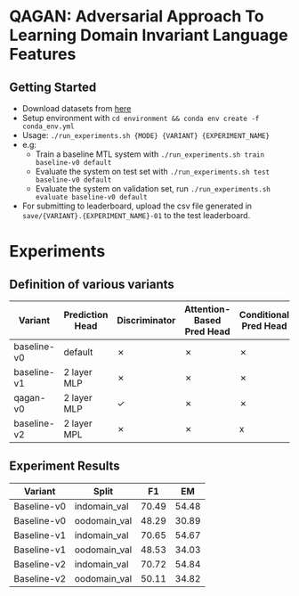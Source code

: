 # QAGAN: Adversarial Approach To Learning Domain Invariant Language Features

## Getting Started
- Download datasets from [here](https://drive.google.com/file/d/1Fv2d30hY-2niU7t61ktnMsi_HUXS6-Qx/view?usp=sharing)
- Setup environment with `cd environment && conda env create -f conda_env.yml`
- Usage: `./run_experiments.sh {MODE} {VARIANT} {EXPERIMENT_NAME}`
- e.g:
    - Train a baseline MTL system with `./run_experiments.sh train baseline-v0 default`
    - Evaluate the system on test set with `./run_experiments.sh test baseline-v0 default`
    - Evaluate the system on validation set, run `./run_experiments.sh evaluate baseline-v0 default`
- For submitting to leaderboard, upload the csv file generated in `save/{VARIANT}.{EXPERIMENT_NAME}-01` to the test leaderboard.

# Experiments

## Definition of various variants
| Variant     | Prediction Head | Discriminator | Attention-Based Pred Head | Conditional Pred Head | Embedding Dist Reg | Include OOD in train |
| ----------- | --------------- | ------------- | ------------------------- | --------------------- | ------------------ | ------------------   |
| baseline-v0 | default         | ✗             | ✗                         | ✗                     |  ✗                 |   ✗ 
| baseline-v1 | 2 layer MLP     | ✗             | ✗                         | ✗                     |  ✗                 |   ✗ 
| qagan-v0    | 2 layer MLP     | ✓             | ✗                         | ✗                     |  ✗                 |   ✗ 
| baseline-v2 | 2 layer MPL     | ✗             | ✗                         | x                     |  x                 |   ✓ 
## Experiment Results
| Variant     | Split           | F1          | EM          |  
| ----------- | --------------- | ----------- | ----------- |
| Baseline-v0 | indomain_val    | 70.49       | 54.48       |
| Baseline-v0 | oodomain_val    | 48.29       | 30.89       |
| Baseline-v1 | indomain_val    | 70.65       | 54.67       |
| Baseline-v1 | oodomain_val    | 48.53       | 34.03       |
| Baseline-v2 | indomain_val    | 70.72       | 54.84       |
| Baseline-v2 | oodomain_val    | 50.11       | 34.82       |